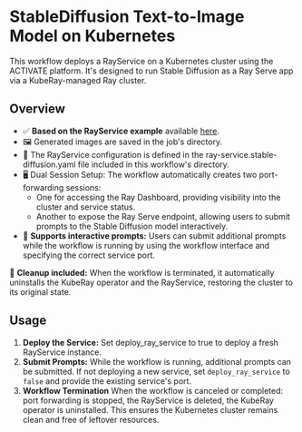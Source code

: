 # StableDiffusion Text-to-Image Model on Kubernetes
This workflow deploys a RayService on a Kubernetes cluster using the ACTIVATE platform. It's designed to run Stable Diffusion as a Ray Serve app via a KubeRay-managed Ray cluster.

## Overview
- ✅ **Based on the RayService example** available [here](https://docs.ray.io/en/latest/cluster/kubernetes/examples/stable-diffusion-rayservice.html#kuberay-stable-diffusion-rayservice-example).
- 🖼️ Generated images are saved in the job's directory.
- 📄 The RayService configuration is defined in the ray-service.stable-diffusion.yaml file included in this workflow's directory.
- 🖥️ Dual Session Setup: The workflow automatically creates two port-forwarding sessions:
  - One for accessing the Ray Dashboard, providing visibility into the cluster and service status.
  - Another to expose the Ray Serve endpoint, allowing users to submit prompts to the Stable Diffusion model interactively.
- 🔁 **Supports interactive prompts:** Users can submit additional prompts while the workflow is running by using the workflow interface and specifying the correct service port.

🧼 **Cleanup included:** When the workflow is terminated, it automatically uninstalls the KubeRay operator and the RayService, restoring the cluster to its original state.

## Usage
1. **Deploy the Service:** Set deploy_ray_service to true to deploy a fresh RayService instance. 
2. **Submit Prompts:** While the workflow is running, additional prompts can be submitted. If not deploying a new service, set `deploy_ray_service` to `false` and provide the existing service's port.
3. **Workflow Termination** When the workflow is canceled or completed: port forwarding is stopped, the RayService is deleted, the KubeRay operator is uninstalled. This ensures the Kubernetes cluster remains clean and free of leftover resources.